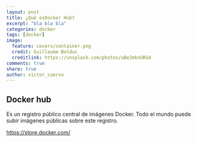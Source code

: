 ```yaml
---
layout: post
title: ¿Qué esDocker Hub?
excerpt: "bla bla bla"
categories: docker
tags: [docker]
image:
  feature: covers/container.png
  credit: Guillaume Bolduc
  creditlink: https://unsplash.com/photos/uBe2mknURG4
comments: true
share: true
author: victor_cuervo
---
```


## Docker hub
Es un registro público central de imágenes Docker.
Todo el mundo puede subir imágenes públicas sobre este registro.

https://store.docker.com/
